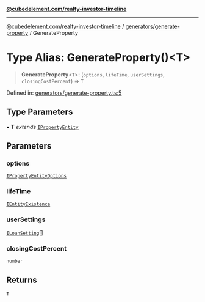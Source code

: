[**@cubedelement.com/realty-investor-timeline**](../../../index.md)

---

[@cubedelement.com/realty-investor-timeline](../../../modules.md) / [generators/generate-property](../index.md) / GenerateProperty

# Type Alias: GenerateProperty()\<T\>

> **GenerateProperty**\<`T`\>: (`options`, `lifeTime`, `userSettings`, `closingCostPercent`) => `T`

Defined in: [generators/generate-property.ts:5](https://github.com/kvernon/realty-investor-timeline/blob/806c805529d356deb12c125749ddea89a26850dd/src/generators/generate-property.ts#L5)

## Type Parameters

• **T** _extends_ [`IPropertyEntity`](../../../properties/i-property-entity/interfaces/IPropertyEntity.md)

## Parameters

### options

[`IPropertyEntityOptions`](../../i-property-entity-options/interfaces/IPropertyEntityOptions.md)

### lifeTime

[`IEntityExistence`](../../../properties/i-entity-existence/interfaces/IEntityExistence.md)

### userSettings

[`ILoanSetting`](../../../loans/i-loan-settings/interfaces/ILoanSetting.md)[]

### closingCostPercent

`number`

## Returns

`T`
